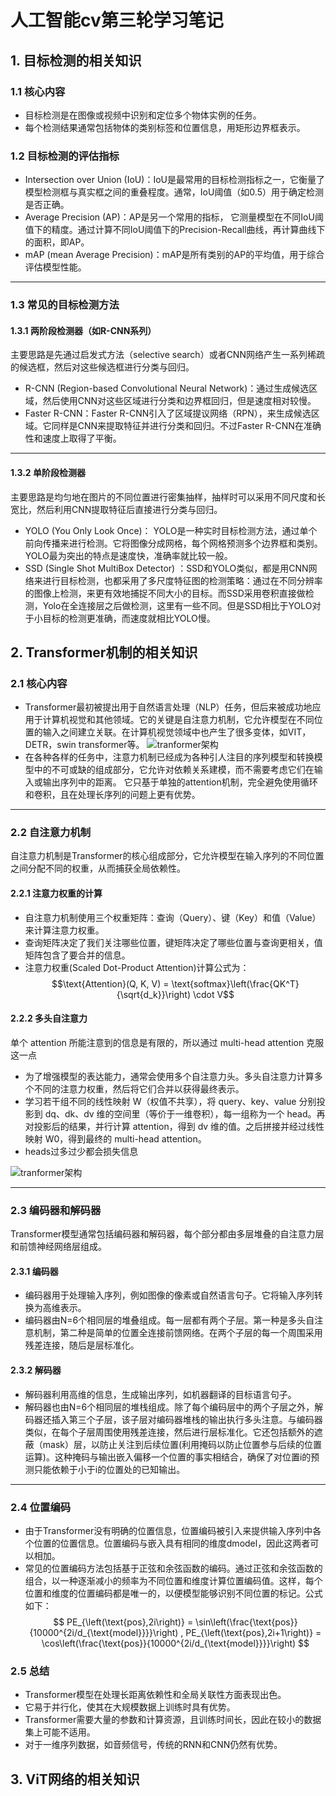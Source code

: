 # 人工智能cv第三轮学习笔记

## 1. 目标检测的相关知识

### 1.1 核心内容

- 目标检测是在图像或视频中识别和定位多个物体实例的任务。
- 每个检测结果通常包括物体的类别标签和位置信息，用矩形边界框表示。

### 1.2 目标检测的评估指标

- Intersection over Union (IoU)：IoU是最常用的目标检测指标之一，它衡量了模型检测框与真实框之间的重叠程度。通常，IoU阈值（如0.5）用于确定检测是否正确。
- Average Precision (AP)：AP是另一个常用的指标， 它测量模型在不同IoU阈值下的精度。通过计算不同IoU阈值下的Precision-Recall曲线，再计算曲线下的面积，即AP。
- mAP (mean Average Precision)：mAP是所有类别的AP的平均值，用于综合评估模型性能。
___
### 1.3 常见的目标检测方法

#### 1.3.1 两阶段检测器（如R-CNN系列）

主要思路是先通过启发式方法（selective search）或者CNN网络产生一系列稀疏的候选框，然后对这些候选框进行分类与回归。
- R-CNN (Region-based Convolutional Neural Network)：通过生成候选区域，然后使用CNN对这些区域进行分类和边界框回归，但是速度相对较慢。
- Faster R-CNN：Faster R-CNN引入了区域提议网络（RPN），来生成候选区域。它同样是CNN来提取特征并进行分类和回归。不过Faster R-CNN在准确性和速度上取得了平衡。
___
#### 1.3.2 单阶段检测器

主要思路是均匀地在图片的不同位置进行密集抽样，抽样时可以采用不同尺度和长宽比，然后利用CNN提取特征后直接进行分类与回归。
- YOLO (You Only Look Once)： YOLO是一种实时目标检测方法，通过单个前向传播来进行检测。它将图像分成网格，每个网格预测多个边界框和类别。YOLO最为突出的特点是速度快，准确率就比较一般。
- SSD (Single Shot MultiBox Detector) ：SSD和YOLO类似，都是用CNN网络来进行目标检测，也都采用了多尺度特征图的检测策略：通过在不同分辨率的图像上检测，来更有效地捕捉不同大小的目标。而SSD采用卷积直接做检测，Yolo在全连接层之后做检测，这里有一些不同。但是SSD相比于YOLO对于小目标的检测更准确，而速度就相比YOLO慢。

## 2. Transformer机制的相关知识

### 2.1 核心内容

- Transformer最初被提出用于自然语言处理（NLP）任务，但后来被成功地应用于计算机视觉和其他领域。它的关键是自注意力机制，它允许模型在不同位置的输入之间建立关联。在计算机视觉领域中也产生了很多变体，如VIT，DETR，swin transformer等。
![tranformer架构](https://imgconvert.csdnimg.cn/aHR0cHM6Ly9naXRlZS5jb20va2t3ZWlzaGUvaW1hZ2VzL3Jhdy9tYXN0ZXIvTUwvMjAxOS05LTI1XzIzLTI1LTE0LnBuZw?x-oss-process=image/format,png)
- 在各种各样的任务中，注意力机制已经成为各种引人注目的序列模型和转换模型中的不可或缺的组成部分，它允许对依赖关系建模，而不需要考虑它们在输入或输出序列中的距离。 它只基于单独的attention机制，完全避免使用循环和卷积，且在处理长序列的问题上更有优势。
___
### 2.2 自注意力机制

自注意力机制是Transformer的核心组成部分，它允许模型在输入序列的不同位置之间分配不同的权重，从而捕获全局依赖性。

#### 2.2.1 注意力权重的计算

- 自注意力机制使用三个权重矩阵：查询（Query）、键（Key）和值（Value）来计算注意力权重。
- 查询矩阵决定了我们关注哪些位置，键矩阵决定了哪些位置与查询更相关，值矩阵包含了要合并的信息。
- 注意力权重(Scaled Dot-Product Attention)计算公式为：$$\text{Attention}(Q, K, V) = \text{softmax}\left(\frac{QK^T}{\sqrt{d_k}}\right) \cdot V$$

#### 2.2.2 多头自注意力

单个 attention 所能注意到的信息是有限的，所以通过 multi-head attention 克服这一点
- 为了增强模型的表达能力，通常会使用多个自注意力头。多头自注意力计算多个不同的注意力权重，然后将它们合并以获得最终表示。
- 学习若干组不同的线性映射  W（权值不共享），将 query、key、value 分别投影到  dq、dk、dv  维的空间里（等价于一维卷积），每一组称为一个 head。再对投影后的结果，并行计算 attention，得到  dv  维的值。之后拼接并经过线性映射  W0，得到最终的 multi-head attention。
- heads过多过少都会损失信息

![tranformer架构](https://sighsmile.github.io/assets/attention.png)
___
### 2.3 编码器和解码器

Transformer模型通常包括编码器和解码器，每个部分都由多层堆叠的自注意力层和前馈神经网络层组成。

#### 2.3.1 编码器

- 编码器用于处理输入序列，例如图像的像素或自然语言句子。它将输入序列转换为高维表示。
- 编码器由N=6个相同层的堆叠组成。每一层都有两个子层。第一种是多头自注意机制，第二种是简单的位置全连接前馈网络。在两个子层的每一个周围采用残差连接，随后是层标准化。
 
#### 2.3.2 解码器

- 解码器利用高维的信息，生成输出序列，如机器翻译的目标语言句子。
- 解码器也由N=6个相同层的堆栈组成。除了每个编码层中的两个子层之外，解码器还插入第三个子层，该子层对编码器堆栈的输出执行多头注意。与编码器类似，在每个子层周围使用残差连接，然后进行层标准化。它还包括额外的遮蔽（mask）层，以防止关注到后续位置(利用掩码以防止位置参与后续的位置运算)。这种掩码与输出嵌入偏移一个位置的事实相结合，确保了对位置i的预测只能依赖于小于i的位置处的已知输出。
___
### 2.4 位置编码

- 由于Transformer没有明确的位置信息，位置编码被引入来提供输入序列中各个位置的位置信息。位置编码与嵌入具有相同的维度dmodel，因此这两者可以相加。
- 常见的位置编码方法包括基于正弦和余弦函数的编码。通过正弦和余弦函数的组合，以一种逐渐减小的频率为不同位置和维度计算位置编码值。这样，每个位置和维度的位置编码都是唯一的，以便模型能够识别不同位置的标记。公式如下：
$$
PE_{\left(\text{pos},2i\right)} = \sin\left(\frac{\text{pos}}{10000^{2i/d_{\text{model}}}}\right) , 
PE_{\left(\text{pos},2i+1\right)} = \cos\left(\frac{\text{pos}}{10000^{2i/d_{\text{model}}}}\right)
$$

### 2.5 总结

- Transformer模型在处理长距离依赖性和全局关联性方面表现出色。
- 它易于并行化，使其在大规模数据上训练时具有优势。
- Transformer需要大量的参数和计算资源，且训练时间长，因此在较小的数据集上可能不适用。
- 对于一维序列数据，如音频信号，传统的RNN和CNN仍然有优势。

## 3. ViT网络的相关知识






